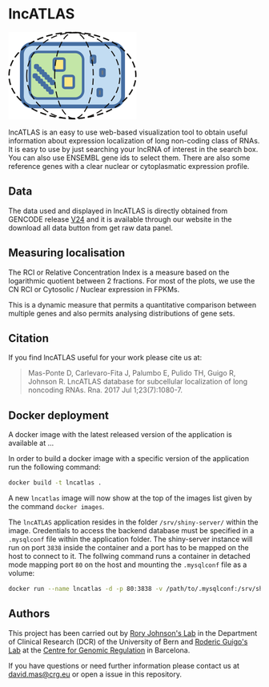 # lncATLAS

![logo](lncATLAS-app/www/lncatlas.logo2.png)

 lncATLAS is an easy to use web-based visualization tool to obtain useful
information about expression localization of long non-coding class of
RNAs. It is easy to use by just searching your lncRNA of interest in the
search box. You can also use ENSEMBL gene ids to select
them. There are also some reference genes with a clear nuclear or
cytoplasmatic expression profile.


## Data

The data used and displayed in lncATLAS is directly obtained from
GENCODE release [V24](http://www.gencodegenes.org/releases/24.html)
and it is available through our website in the
download all data button from get raw data panel.

## Measuring localisation

The RCI or Relative Concentration Index is a measure based on the
logarithmic quotient between 2 fractions. For most of the
plots, we use the CN RCI or Cytosolic / Nuclear expression in FPKMs.

This is a dynamic measure that permits a quantitative comparison
between multiple genes and also permits analysing distributions of
gene sets.

## Citation

If you find lncATLAS useful for your work please cite us at:

>Mas-Ponte D, Carlevaro-Fita J, Palumbo E, Pulido TH, Guigo R, Johnson R. LncATLAS database for subcellular localization of long noncoding RNAs. Rna. 2017 Jul 1;23(7):1080-7. 

## Docker deployment

A docker image with the latest released version of the application is available at ...

In order to build a docker image with a specific version of the application run the following command:

```bash
docker build -t lncatlas .
```

A new `lncatlas` image will now show at the top of the images list given by the command `docker images`.

The `lncATLAS` application resides in the folder `/srv/shiny-server/` within the image. Credentials to access the backend database must be specified in a `.mysqlconf` file within the application folder. The shiny-server instance will run on port `3838` inside the container and a port has to be mapped on the host to connect to it. The follwing command runs a container in detached mode mapping port `80` on the host and mounting the `.mysqlconf` file as a volume:

```bash
docker run --name lncatlas -d -p 80:3838 -v /path/to/.mysqlconf:/srv/shiny-server/.mysqlconf lncatlas
```

## Authors

This project has been carried out by [Rory Johnson's Lab](https://gold-lab.org) in the Department of Clinical Research (DCR) of the University of Bern and
[Roderic Guigo's Lab](http://www.crg.eu/roderic_guigo) at the [Centre for Genomic Regulation](http://www.crg.eu) in Barcelona.

If you have questions or need further information please contact us at david.mas@crg.eu or open a issue in this repository.
